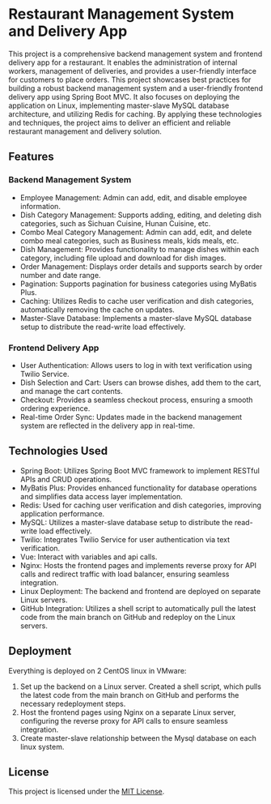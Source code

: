 # Restaurant Management System and Delivery App

This project is a comprehensive backend management system and frontend delivery app for a restaurant. It enables the administration of internal workers, management of deliveries, and provides a user-friendly interface for customers to place orders.
This project showcases best practices for building a robust backend management system and a user-friendly frontend delivery app using Spring Boot MVC. It also focuses on deploying the application on Linux, implementing master-slave MySQL database architecture, and utilizing Redis for caching. By applying these technologies and techniques, the project aims to deliver an efficient and reliable restaurant management and delivery solution.

## Features

### Backend Management System
- Employee Management: Admin can add, edit, and disable employee information.
- Dish Category Management: Supports adding, editing, and deleting dish categories, such as Sichuan Cuisine, Hunan Cuisine, etc.
- Combo Meal Category Management: Admin can add, edit, and delete combo meal categories, such as Business meals, kids meals, etc.
- Dish Management: Provides functionality to manage dishes within each category, including file upload and download for dish images.
- Order Management: Displays order details and supports search by order number and date range.
- Pagination: Supports pagination for business categories using MyBatis Plus.
- Caching: Utilizes Redis to cache user verification and dish categories, automatically removing the cache on updates.
- Master-Slave Database: Implements a master-slave MySQL database setup to distribute the read-write load effectively.

### Frontend Delivery App
- User Authentication: Allows users to log in with text verification using Twilio Service.
- Dish Selection and Cart: Users can browse dishes, add them to the cart, and manage the cart contents.
- Checkout: Provides a seamless checkout process, ensuring a smooth ordering experience.
- Real-time Order Sync: Updates made in the backend management system are reflected in the delivery app in real-time.

## Technologies Used
- Spring Boot: Utilizes Spring Boot MVC framework to implement RESTful APIs and CRUD operations.
- MyBatis Plus: Provides enhanced functionality for database operations and simplifies data access layer implementation.
- Redis: Used for caching user verification and dish categories, improving application performance.
- MySQL: Utilizes a master-slave database setup to distribute the read-write load effectively.
- Twilio: Integrates Twilio Service for user authentication via text verification.
- Vue: Interact with variables and api calls.
- Nginx: Hosts the frontend pages and implements reverse proxy for API calls and redirect traffic with load balancer, ensuring seamless integration.
- Linux Deployment: The backend and frontend are deployed on separate Linux servers.
- GitHub Integration: Utilizes a shell script to automatically pull the latest code from the main branch on GitHub and redeploy on the Linux servers.

## Deployment
Everything is deployed on 2 CentOS linux in VMware:
1. Set up the backend on a Linux server. Created a shell script, which pulls the latest code from the main branch on GitHub and performs the necessary redeployment steps.
2. Host the frontend pages using Nginx on a separate Linux server, configuring the reverse proxy for API calls to ensure seamless integration.
3. Create master-slave relationship between the Mysql database on each linux system.

## License
This project is licensed under the [MIT License](LICENSE).
